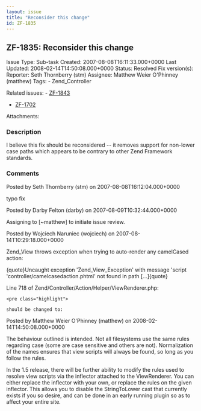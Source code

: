 ```yaml
---
layout: issue
title: "Reconsider this change"
id: ZF-1835
---
```


ZF-1835: Reconsider this change
-------------------------------

 Issue Type: Sub-task Created: 2007-08-08T16:11:33.000+0000 Last Updated: 2008-02-14T14:50:08.000+0000 Status: Resolved Fix version(s): 
 Reporter:  Seth Thornberry (stm)  Assignee:  Matthew Weier O'Phinney (matthew)  Tags: - Zend\_Controller
 
 Related issues: - [ZF-1843](/issues/browse/ZF-1843)
- [ZF-1702](/issues/browse/ZF-1702)
 
 Attachments: 
### Description

I believe this fix should be reconsidered -- it removes support for non-lower case paths which appears to be contrary to other Zend Framework standards.

 

 

### Comments

Posted by Seth Thornberry (stm) on 2007-08-08T16:12:04.000+0000

typo fix

 

 

Posted by Darby Felton (darby) on 2007-08-09T10:32:44.000+0000

Assigning to [~matthew] to initiate issue review.

 

 

Posted by Wojciech Naruniec (wojciech) on 2007-08-14T10:29:18.000+0000

Zend\_View throws exception when trying to auto-render any camelCased action:

{quote}Uncaught exception 'Zend\_View\_Exception' with message 'script 'controller/camelcasedaction.phtml' not found in path [...]{quote}

Line 718 of Zend/Controller/Action/Helper/ViewRenderer.php:

 
    <pre class="highlight">
    
    should be changed to:
    


 

 

Posted by Matthew Weier O'Phinney (matthew) on 2008-02-14T14:50:08.000+0000

The behaviour outlined is intended. Not all filesystems use the same rules regarding case (some are case sensitive and others are not). Normalization of the names ensures that view scripts will always be found, so long as you follow the rules.

In the 1.5 release, there will be further ability to modify the rules used to resolve view scripts via the inflector attached to the ViewRenderer. You can either replace the inflector with your own, or replace the rules on the given inflector. This allows you to disable the StringToLower cast that currently exists if you so desire, and can be done in an early running plugin so as to affect your entire site.

 

 